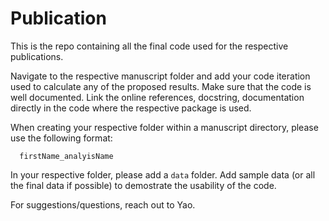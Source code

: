 # Publication
This is the repo containing all the final code used for the respective publications.

Navigate to the respective manuscript folder and add your code iteration used to calculate any of the proposed results. 
Make sure that the code is well documented. Link the online references, docstring, documentation directly in the code where the respective package is used.

When creating your respective folder within a manuscript directory, please use the following format: 


```
  firstName_analyisName
```
In your respective folder, please add a ``` data ``` folder. Add sample data (or all the final data if possible) to demostrate the usability of the code.

For suggestions/questions, reach out to Yao.
